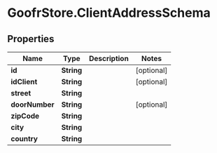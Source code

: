 # GoofrStore.ClientAddressSchema

## Properties
Name | Type | Description | Notes
------------ | ------------- | ------------- | -------------
**id** | **String** |  | [optional] 
**idClient** | **String** |  | [optional] 
**street** | **String** |  | 
**doorNumber** | **String** |  | [optional] 
**zipCode** | **String** |  | 
**city** | **String** |  | 
**country** | **String** |  | 
